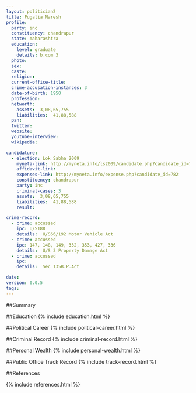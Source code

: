 ```yaml
---
layout: politician2
title: Pugalia Naresh
profile: 
  party: inc
  constituency: chandrapur
  state: maharashtra
  education: 
    level: graduate
    details: b.com 3
  photo: 
  sex: 
  caste: 
  religion: 
  current-office-title: 
  crime-accusation-instances: 3
  date-of-birth: 1950
  profession: 
  networth: 
    assets:  3,08,65,755
    liabilities:  41,88,588
  pan: 
  twitter: 
  website: 
  youtube-interview: 
  wikipedia: 

candidature: 
  - election: Lok Sabha 2009
    myneta-link: http://myneta.info/ls2009/candidate.php?candidate_id=782
    affidavit-link: 
    expenses-link: http://myneta.info/expense.php?candidate_id=782
    constituency: chandrapur 
    party: inc
    criminal-cases: 3
    assets:  3,08,65,755
    liabilities:  41,88,588
    result:  

crime-record: 
  - crime: accussed
    ipc: U/S188
    details:  U/S66/192 Motor Vehicle Act  
  - crime: accussed
    ipc: 147, 148, 149, 332, 353, 427, 336
    details:  U/S 3 Property Damage Act  
  - crime: accussed
    ipc: 
    details:  Sec 135B.P.Act  

date: 
version: 0.0.5
tags: 
---
```

##Summary


##Education
{% include education.html %}


##Political Career
{% include political-career.html %}


##Criminal Record
{% include criminal-record.html %}


##Personal Wealth
{% include personal-wealth.html %}


##Public Office Track Record
{% include track-record.html %}


##References


{% include references.html %}